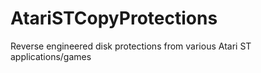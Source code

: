 # AtariSTCopyProtections
Reverse engineered disk protections from various Atari ST applications/games
